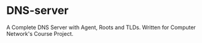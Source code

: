 # DNS-server
A Complete DNS Server with Agent, Roots and TLDs. Written for Computer Network's Course Project.
